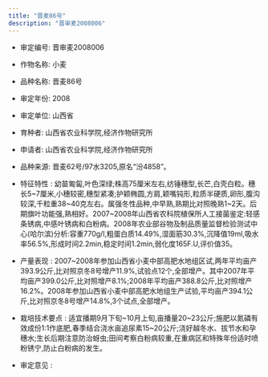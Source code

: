 ```yaml
---
title: "晋麦86号"
description: "晋审麦2008006"
---
```

* 审定编号:  晋审麦2008006

*  作物名称:  小麦

*  品种名称:  晋麦86号

*  审定年份:  2008

*  审定单位:  山西省

* 育种者:  山西省农业科学院,经济作物研究所

*  申请者:  山西省农业科学院,经济作物研究所

*  品种来源:  晋麦62号/97水3205,原名“汾4858”。

*  特征特性 : 
幼苗匍匐,叶色深绿;株高75厘米左右,纺锤穗型,长芒,白壳白粒。穗长5~7厘米,小穗较密,穗型紧凑;护颖椭圆,方肩,颖嘴钝形,粒质半硬质,卵形,腹沟较深,千粒重38~40克左右。属强冬性品种,中早熟,熟期比对照晚熟1~2天。后期旗叶功能强,熟相好。2007~2008年山西省农科院植保所人工接菌鉴定:轻感条锈病,中感叶锈病和白粉病。2008年农业部谷物及制品质量监督检验测试中心(哈尔滨)分析:容重770g/l,粗蛋白质14.49%,湿面筋30.3%,沉降值19ml,吸水率56.5%,形成时间2.2min,稳定时间1.2min,弱化度165F.U,评价值35。
 
*  产量表现 : 
2007~2008年参加山西省小麦中部高肥水地组区试,两年平均亩产393.9公斤,比对照京冬8号增产11.9%,试验点12个,全部增产。其中2007年平均亩产399.0公斤,比对照增产8.1%;2008年平均亩产388.8公斤,比对照增产16.2%。2008年参加山西省小麦中部高肥水地组生产试验,平均亩产394.1公斤,比对照京冬8号增产14.8%,3个试点,全部增产。

*  栽培技术要点 : 
适宜播期9月下旬~10月上旬,亩播量20~23公斤;施肥以氮磷有效成份1:1作底肥,春季结合浇水亩追尿素15~20公斤;浇好越冬水、拔节水和孕穗水;生长后期注意防治蚜虫;田间考察白粉病较重,在重病区和特殊年份适时喷粉锈宁,防止白粉病的发生。

*  审定意见 : 

